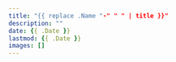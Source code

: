 ```yaml
---
title: "{{ replace .Name "-" " " | title }}"
description: ""
date: {{ .Date }}
lastmod: {{ .Date }}
images: []
---
```

